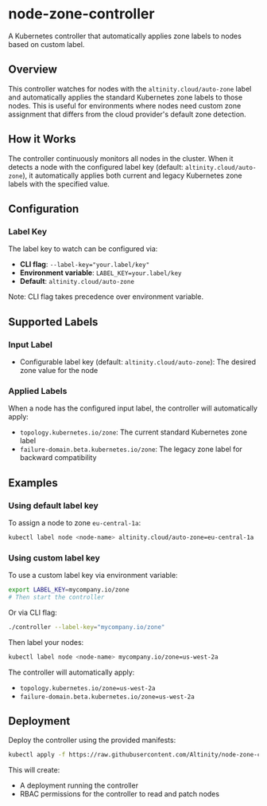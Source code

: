 # node-zone-controller

A Kubernetes controller that automatically applies zone labels to nodes based on custom label.

## Overview

This controller watches for nodes with the `altinity.cloud/auto-zone` label and automatically applies the standard Kubernetes zone labels to those nodes. This is useful for environments where nodes need custom zone assignment that differs from the cloud provider's default zone detection.

## How it Works

The controller continuously monitors all nodes in the cluster. When it detects a node with the configured label key (default: `altinity.cloud/auto-zone`), it automatically applies both current and legacy Kubernetes zone labels with the specified value.

## Configuration

### Label Key
The label key to watch can be configured via:
- **CLI flag**: `--label-key="your.label/key"`
- **Environment variable**: `LABEL_KEY=your.label/key`
- **Default**: `altinity.cloud/auto-zone`

Note: CLI flag takes precedence over environment variable.

## Supported Labels

### Input Label
- Configurable label key (default: `altinity.cloud/auto-zone`): The desired zone value for the node

### Applied Labels
When a node has the configured input label, the controller will automatically apply:
- `topology.kubernetes.io/zone`: The current standard Kubernetes zone label
- `failure-domain.beta.kubernetes.io/zone`: The legacy zone label for backward compatibility

## Examples

### Using default label key
To assign a node to zone `eu-central-1a`:

```bash
kubectl label node <node-name> altinity.cloud/auto-zone=eu-central-1a
```

### Using custom label key
To use a custom label key via environment variable:

```bash
export LABEL_KEY=mycompany.io/zone
# Then start the controller
```

Or via CLI flag:

```bash
./controller --label-key="mycompany.io/zone"
```

Then label your nodes:

```bash
kubectl label node <node-name> mycompany.io/zone=us-west-2a
```

The controller will automatically apply:
- `topology.kubernetes.io/zone=us-west-2a`
- `failure-domain.beta.kubernetes.io/zone=us-west-2a`

## Deployment

Deploy the controller using the provided manifests:

```bash
kubectl apply -f https://raw.githubusercontent.com/Altinity/node-zone-controller/refs/heads/main/deploy/deploy.yaml
```

This will create:
- A deployment running the controller
- RBAC permissions for the controller to read and patch nodes

